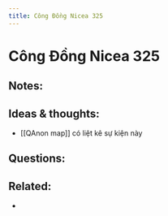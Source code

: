 ```yaml
---
title: Công Đồng Nicea 325
---
```

# Công Đồng Nicea 325

## Notes:


## Ideas & thoughts:
- [[QAnon map]] có liệt kê sự kiện này
## Questions:

## Related:
- 